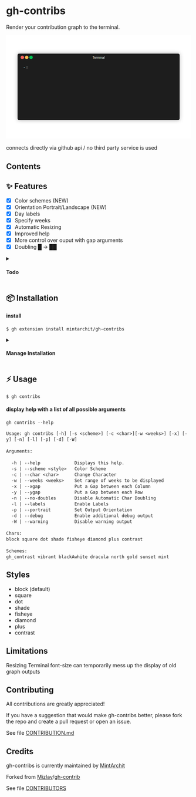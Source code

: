 # gh-contribs

Render your contribution graph to the terminal.

<img width="745" alt="Screenshot" src="assets/gif/v0.18.8.gif">

connects directly via github api / no third party service is used

## Contents

## ✨ Features 

- [X] Color schemes (NEW)
- [X] Orientation Portrait/Landscape (NEW)
- [X] Day labels
- [X] Specify weeks
- [X] Automatic Resizing
- [X] Improved help
- [X] More control over ouput with gap arguments
- [X] Doubling █ -> ██ 

<details>
	<summary><h4>Todo</h4></summary>

- [ ] Configuration file
- [ ] advanced animations
- [ ] User defined characters(styles)
- [ ] optimize performance
- [ ] inlcude update notifier
- [ ] add version arg

</details>

## 📦 Installation
 
#### install

```
$ gh extension install mintarchit/gh-contribs
```

<details>
	<summary><h4>Manage Installation</h4></summary>

#### list installed extensions

```
$ gh extension list
```

#### upgrade

```
$ gh extensions upgrade gh-contribs
```

#### uninstall

```
$ gh extension remove gh-contribs
```
</details>

## ⚡️ Usage

```
$ gh contribs
```

#### display help with a list of all possible arguments

```
gh contribs --help
```
```
Usage: gh contribs [-h] [-s <scheme>] [-c <char>][-w <weeks>] [-x] [-y] [-n] [-l] [-p] [-d] [-W]

Arguments:

  -h | --help             Displays this help.
  -s | --scheme <style>   Color Scheme
  -c | --char <char>      Change Character
  -w | --weeks <weeks>    Set range of weeks to be displayed
  -x | --xgap             Put a Gap between each Column
  -y | --ygap             Put a Gap between each Row
  -n | --no-doubles       Disable Automatic Char Doubling
  -l | --labels           Enable Labels
  -p | --portrait         Set Output Orientation
  -d | --debug            Enable additional debug output
  -W | --warning          Disable warning output

Chars:
block square dot shade fisheye diamond plus contrast

Schemes:
gh_contrast vibrant blackAwhite dracula north gold sunset mint
```

## Styles

- block (default)
- square
- dot
- shade
- fisheye
- diamond
- plus
- contrast

## Limitations

Resizing Terminal font-size can temporarily mess up the display of old graph outputs

## Contributing

All contributions are greatly appreciated!

If you have a suggestion that would make gh-contribs better, 
please fork the repo and create a pull request or open an issue.

See file [CONTRIBUTION.md](https://github.com/MintArchit/gh-contribs/CONTRIBUTION.md)

## Credits

gh-contribs is currently maintained by [MintArchit](https://github.com/MintArchit)

Forked from [Mizlav](https://github.com/mislav)/[gh-contrib](https://github.com/mislav/gh-contrib)

See file [CONTRIBUTORS](https://github.com/MintArchit/gh-contribs/CONTRIBUTORS)
